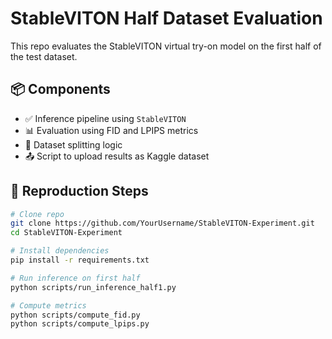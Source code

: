 # StableVITON Half Dataset Evaluation

This repo evaluates the StableVITON virtual try-on model on the first half of the test dataset.

## 📦 Components

- ✅ Inference pipeline using `StableVITON`
- 📊 Evaluation using FID and LPIPS metrics
- 🔀 Dataset splitting logic
- 📤 Script to upload results as Kaggle dataset

## 🧪 Reproduction Steps

```bash
# Clone repo
git clone https://github.com/YourUsername/StableVITON-Experiment.git
cd StableVITON-Experiment

# Install dependencies
pip install -r requirements.txt

# Run inference on first half
python scripts/run_inference_half1.py

# Compute metrics
python scripts/compute_fid.py
python scripts/compute_lpips.py
